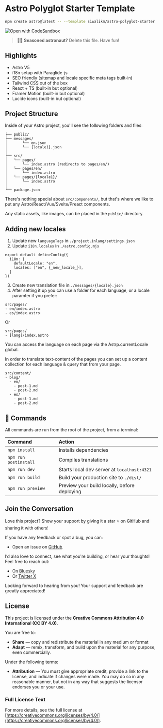 # Astro Polyglot Starter Template

```sh
npm create astro@latest -- --template siwalikm/astro-polyglot-starter
```


[![Open with CodeSandbox](https://assets.codesandbox.io/github/button-edit-lime.svg)](https://codesandbox.io/p/github/siwalikm/astro-polyglot-starter/main)

> 🧑‍🚀 **Seasoned astronaut?** Delete this file. Have fun!
## Highlights
- Astro V5
- i18n setup with Paraglide-js 
- SEO friendly (sitemap and locale specific meta tags built-in)
- Tailwind CSS out of the box
- React + TS (built-in but optional)
- Framer Motion (built-in but optional)
- Lucide icons (built-in but optional)

## Project Structure

Inside of your Astro project, you'll see the following folders and files:

```text
├── public/
├── messages/
│       └── en.json
│       └── {locale1}.json
│
├── src/
│   └── pages/
│       └── index.astro (redirects to pages/en/)
│   └── pages/en/
│       └── index.astro
│   └── pages/{locale1}/
│       └── index.astro
│
└── package.json
```

There's nothing special about `src/components/`, but that's where we like to put any Astro/React/Vue/Svelte/Preact components.

Any static assets, like images, can be placed in the `public/` directory.

## Adding new locales
1. Update new `languageTags` in `./project.inlang/settings.json`
2. Update `i18n.locales` in `./astro.config.mjs`
```
export default defineConfig({
  i18n: {
    defaultLocale: "en",
    locales: ["en", {_new_locale_}],
  }
})
```
3. Create new translation file in `./messages/{locale}.json`
4. After setting it up you can use a folder for each language, or a locale paramter if you prefer:
```
src/pages/
- en/index.astro
- es/index.astro
```
Or
```
src/pages/
- [lang]/index.astro
```
You can access the language on each page via the Astrp.currentLocale global.

In order to translate text-content of the pages you can set up a content collection for each language & query that from your page.
```
src/content/
- blog/
  - en/
    - post-1.md
    - post-2.md
  - es/
    - post-1.md
    - post-2.md
```

## 🧞 Commands

All commands are run from the root of the project, from a terminal:

| Command                   | Action                                           |
| :------------------------ | :----------------------------------------------- |
| `npm install`             | Installs dependencies                            |
| `npm run postinstall`     | Compiles translations                            |
| `npm run dev`             | Starts local dev server at `localhost:4321`      |
| `npm run build`           | Build your production site to `./dist/`          |
| `npm run preview`         | Preview your build locally, before deploying     |


## Join the Conversation

Love this project? Show your support by giving it a star ⭐ on GitHub and sharing it with others!  

If you have any feedback or spot a bug, you can:  
- Open an issue on [GitHub](https://github.com/siwalikm/astro-polyglot-starter/issues).  

I’d also love to connect, see what you're building, or hear your thoughts! Feel free to reach out:  
- On [Bluesky](https://bsky.app/profile/siwalik.in)  
- Or [Twitter X](https://x.com/siwalikm)  

Looking forward to hearing from you!
Your support and feedback are greatly appreciated!

## License

This project is licensed under the **Creative Commons Attribution 4.0 International (CC BY 4.0)**. 

You are free to:
- **Share** — copy and redistribute the material in any medium or format
- **Adapt** — remix, transform, and build upon the material for any purpose, even commercially.

Under the following terms:
- **Attribution** — You must give appropriate credit, provide a link to the license, and indicate if changes were made. You may do so in any reasonable manner, but not in any way that suggests the licensor endorses you or your use.

### Full License Text
For more details, see the full license at [https://creativecommons.org/licenses/by/4.0/](https://creativecommons.org/licenses/by/4.0/).
